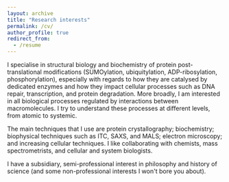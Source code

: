 ```yaml
---
layout: archive
title: "Research interests"
permalink: /cv/
author_profile: true
redirect_from:
  - /resume
---
```


I specialise in structural biology and biochemistry of protein post-translational modifications (SUMOylation, ubiquitylation, ADP-ribosylation, phosphorylation), especially with regards to how they are catalysed by dedicated enzymes and how they impact cellular processes such as DNA repair, transcription, and protein degradation. More broadly, I am interested in all biological processes regulated by interactions between macromolecules. I try to understand these processes at different levels, from atomic to systemic. 

The main techniques that I use are protein crystallography; biochemistry; biophysical techniques such as ITC, SAXS, and MALS; electron microscopy; and increasing cellular techniques. I like collaborating with chemists, mass spectrometrists, and cellular and system biologists.

I have a subsidiary, semi-professional interest in philosophy and history of science (and some non-professional interests I won't bore you about).


